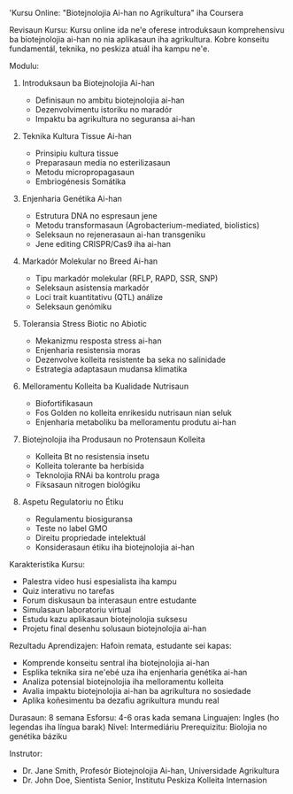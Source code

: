 'Kursu Online: "Biotejnolojia Ai-han no Agrikultura" iha Coursera

Revisaun Kursu:
Kursu online ida ne'e oferese introduksaun komprehensivu ba biotejnolojia ai-han no nia aplikasaun iha agrikultura. Kobre konseitu fundamentál, teknika, no peskiza atuál iha kampu ne'e.

Modulu:

1. Introduksaun ba Biotejnolojia Ai-han
   - Definisaun no ambitu biotejnolojia ai-han
   - Dezenvolvimentu istoriku no maradór
   - Impaktu ba agrikultura no seguransa ai-han

2. Teknika Kultura Tissue Ai-han
   - Prinsipiu kultura tissue
   - Preparasaun media no esterilizasaun
   - Metodu micropropagasaun
   - Embriogénesis Somátika

3. Enjenharia Genétika Ai-han
   - Estrutura DNA no espresaun jene
   - Metodu transformasaun (Agrobacterium-mediated, biolistics)
   - Seleksaun no rejenerasaun ai-han transgeniku
   - Jene editing CRISPR/Cas9 iha ai-han

4. Markadór Molekular no Breed Ai-han
   - Tipu markadór molekular (RFLP, RAPD, SSR, SNP)
   - Seleksaun asistensia markadór
   - Loci trait kuantitativu (QTL) análize
   - Seleksaun genómiku

5. Toleransia Stress Biotic no Abiotic
   - Mekanizmu resposta stress ai-han
   - Enjenharia resistensia moras
   - Dezenvolve kolleita resistente ba seka no salinidade
   - Estrategia adaptasaun mudansa klimatika

6. Melloramentu Kolleita ba Kualidade Nutrisaun
   - Biofortifikasaun
   - Fos Golden no kolleita enrikesidu nutrisaun nian seluk
   - Enjenharia metaboliku ba melloramentu produtu ai-han

7. Biotejnolojia iha Produsaun no Protensaun Kolleita
   - Kolleita Bt no resistensia insetu
   - Kolleita tolerante ba herbisida
   - Teknolojia RNAi ba kontrolu praga
   - Fiksasaun nitrogen biológiku

8. Aspetu Regulatoriu no Étiku
   - Regulamentu biosiguransa
   - Teste no label GMO
   - Direitu propriedade intelektuál
   - Konsiderasaun étiku iha biotejnolojia ai-han

Karakteristika Kursu:
- Palestra video husi espesialista iha kampu
- Quiz interativu no tarefas
- Forum diskusaun ba interasaun entre estudante
- Simulasaun laboratoriu virtual
- Estudu kazu aplikasaun biotejnolojia suksesu
- Projetu final desenhu solusaun biotejnolojia ai-han

Rezultadu Aprendizajen:
Hafoin remata, estudante sei kapas:
- Komprende konseitu sentral iha biotejnolojia ai-han
- Esplika teknika sira ne'ebé uza iha enjenharia genétika ai-han
- Analiza potensial biotejnolojia iha melloramentu kolleita
- Avalia impaktu biotejnolojia ai-han ba agrikultura no sosiedade
- Aplika koñesimentu ba dezafiu agrikultura mundu real

Durasaun: 8 semana
Esforsu: 4-6 oras kada semana
Linguajen: Ingles (ho legendas iha língua barak)
Nivel: Intermediáriu
Prerequizitu: Biolojia no genétika báziku

Instrutor:
- Dr. Jane Smith, Profesór Biotejnolojia Ai-han, Universidade Agrikultura
- Dr. John Doe, Sientista Senior, Institutu Peskiza Kolleita Internasion